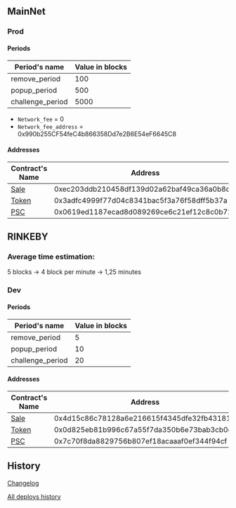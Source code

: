 ## MainNet

### Prod

#### Periods

|Period's name|Value in blocks|
|-|-|
|remove_period|100|
|popup_period|500|
|challenge_period|5000|

- `Network_fee` = 0
- `Network_fee_address` = 0x990b255CF54feC4b866358Dd7e2B6E54eF6645C8

#### Addresses

|Contract's Name|Address|
|-|-|
|[Sale](https://etherscan.io/address/0xec203ddb210458df139d02a62baf49ca36a0b8d9)|0xec203ddb210458df139d02a62baf49ca36a0b8d9|
|[Token](https://etherscan.io/token/0x3adfc4999f77d04c8341bac5f3a76f58dff5b37a)|0x3adfc4999f77d04c8341bac5f3a76f58dff5b37a|
|[PSC](https://etherscan.io/address/0x0619ed1187ecad8d089269ce6c21ef12c8c0b72d)|0x0619ed1187ecad8d089269ce6c21ef12c8c0b72d|

## RINKEBY

### Average time estimation:

5 blocks -> 4 block per minute -> 1,25 minutes

### Dev

#### Periods

|Period's name|Value in blocks|
|-|-|
|remove_period|5|
|popup_period|10|
|challenge_period|20|

#### Addresses

|Contract's Name|Address|
|-|-|
|[Sale](https://rinkeby.etherscan.io/address/0x4d15c86c78128a6e216615f4345dfe32fb43181d)|0x4d15c86c78128a6e216615f4345dfe32fb43181d|
|[Token](https://rinkeby.etherscan.io/token/0x0d825eb81b996c67a55f7da350b6e73bab3cb0ec)|0x0d825eb81b996c67a55f7da350b6e73bab3cb0ec|
|[PSC](https://rinkeby.etherscan.io/address/0x7c70f8da8829756b807ef18acaaaf0ef344f94cf)|0x7c70f8da8829756b807ef18acaaaf0ef344f94cf|

## History

[Changelog](CHANGELOG.md)

[All deploys history](https://ropsten.etherscan.io/address/0xa5020d791fb405bd2d516a2c0824e5bac0f764b8)
